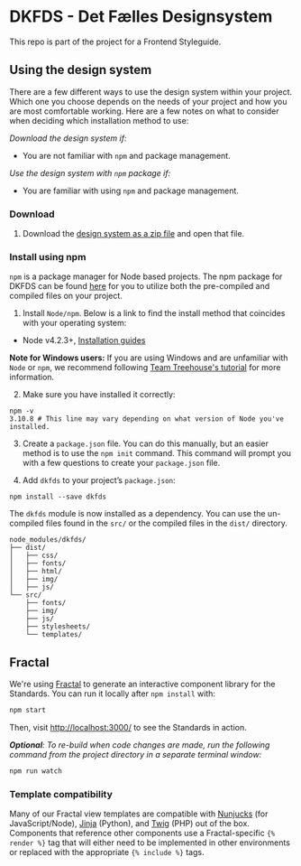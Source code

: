 # DKFDS - Det Fælles Designsystem

This repo is part of the project for a Frontend Styleguide.


## Using the design system

There are a few different ways to use the design system within your project. Which one you choose depends on the needs of your project and how you are most comfortable working. Here are a few notes on what to consider when deciding which installation method to use:

*Download the design system if:*
- You are not familiar with `npm` and package management.

*Use the design system with `npm` package if:*
- You are familiar with using `npm` and package management.

### Download

1. Download the [design system as a zip file](https://github.com/detfaellesdesignsystem/dkfds-components/releases) and open that file.

### Install using npm

`npm` is a package manager for Node based projects. The npm package for DKFDS can be found [here](https://www.npmjs.com/package/dkfds) for you to utilize both the pre-compiled and compiled files on your project.

1. Install `Node/npm`. Below is a link to find the install method that coincides with your operating system:

  - Node v4.2.3+, [Installation guides](https://nodejs.org/en/download/)

  **Note for Windows users:** If you are using Windows and are unfamiliar with `Node` or `npm`, we recommend following [Team Treehouse's tutorial](http://blog.teamtreehouse.com/install-node-js-npm-windows) for more information.

2. Make sure you have installed it correctly:

  ```shell
  npm -v
  3.10.8 # This line may vary depending on what version of Node you've installed.
  ```

3. Create a `package.json` file. You can do this manually, but an easier method is to use the `npm init` command. This command will prompt you with a few questions to create your `package.json` file.

4. Add `dkfds` to your project’s `package.json`:

  ```shell
  npm install --save dkfds
  ```

The `dkfds` module is now installed as a dependency. You can use the un-compiled files found in the `src/` or the compiled files in the `dist/` directory.

```
node_modules/dkfds/
├── dist/
│   ├── css/
│   ├── fonts/
│   ├── html/
│   ├── img/
│   ├── js/
└── src/
    ├── fonts/
    ├── img/
    ├── js/
    ├── stylesheets/
    └── templates/
```

## Fractal

We're using [Fractal](http://fractal.build) to generate an interactive component library for the Standards. You can run it locally after `npm install` with:

```sh
npm start
```

Then, visit [http://localhost:3000/](http://localhost:3000/) to see the Standards in action.

_**Optional**: To re-build when code changes are made, run the following command from the project directory in a separate terminal window:_
```sh
npm run watch
```

### Template compatibility

Many of our Fractal view templates are compatible with [Nunjucks](https://mozilla.github.io/nunjucks/) (for JavaScript/Node), [Jinja](http://jinja.pocoo.org/docs/2.9/) (Python), and [Twig](https://twig.sensiolabs.org/) (PHP) out of the box. Components that reference other components use a Fractal-specific `{% render %}` tag that will either need to be implemented in other environments or replaced with the appropriate `{% include %}` tags.